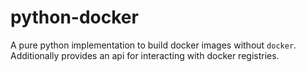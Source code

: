 # python-docker

A pure python implementation to build docker images without
`docker`. Additionally provides an api for interacting with docker
registries.
